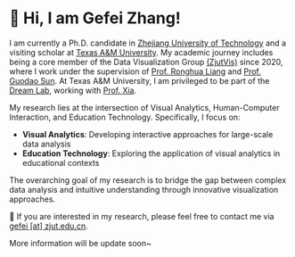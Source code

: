# 👋 Hi, I am Gefei Zhang!
I am currently a Ph.D. candidate in [Zhejiang University of Technology](https://www.zjut.edu.cn/) and a visiting scholar at [Texas A&M University](https://www.tamu.edu/index.html). My academic journey includes being a core member of the Data Visualization Group [(ZjutVis)](https://zjutvis.org/) since 2020, where I work under the supervision of [Prof. Ronghua Liang](https://scholar.google.com/citations?user=fbvnBG4AAAAJ&hl=en) and [Prof. Guodao Sun](https://godoorsun.org/). At Texas A&M University, I am privileged to be part of the [Dream Lab](https://www.xiameng.org/DreamLab/), working with [Prof. Xia](https://www.xiameng.org/).

My research lies at the intersection of Visual Analytics, Human-Computer Interaction, and Education Technology. Specifically, I focus on:
- **Visual Analytics**: Developing interactive approaches for large-scale data analysis
- **Education Technology**: Exploring the application of visual analytics in educational contexts

The overarching goal of my research is to bridge the gap between complex data analysis and intuitive understanding through innovative visualization approaches.

👀 If you are interested in my research, please feel free to contact me via <a href="mailto:gefei@zjut.edu.cn"> gefei [at] zjut.edu.cn</a>.

More information will be update soon~


<!-- My research interest includes neural machine translation and computer vision. I have published more than 100 papers at the top international AI conferences with total <a href='https://scholar.google.com/citations?user=DhtAFkwAAAAJ'>google scholar citations <strong><span id='total_cit'>260000+</span></strong></a> (You can also use google scholar badge <a href='https://scholar.google.com/citations?user=DhtAFkwAAAAJ'><img src="https://img.shields.io/endpoint?url={{ url | url_encode }}&logo=Google%20Scholar&labelColor=f6f6f6&color=9cf&style=flat&label=citations"></a>). -->


<!-- # 🔥 News
- *2022.02*: &nbsp;🎉🎉 Lorem ipsum dolor sit amet, consectetur adipiscing elit. Vivamus ornare aliquet ipsum, ac tempus justo dapibus sit amet. 
- *2022.02*: &nbsp;🎉🎉 Lorem ipsum dolor sit amet, consectetur adipiscing elit. Vivamus ornare aliquet ipsum, ac tempus justo dapibus sit amet.  -->

